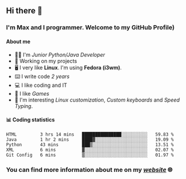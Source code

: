 ## Hi there 👋
### I'm Max and I programmer. Welcome to my GitHub Profile)

#### **About me**
- 👨‍💻 I'm _Junior Python/Java Developer_
- 📁 Working on my projects
- 🖥️ I very like **Linux**. I'm using **Fedora (i3wm)**.
- ⌨️ I write code _2 years_
- 💻 I like coding and IT
- 👾 I like _Games_
- 👀 I'm interesting _Linux customization_, _Custom keyboards_ and _Speed Typing_.

#### 📊 **Coding statistics**
<!--START_SECTION:waka-->
```text
HTML         3 hrs 14 mins   ███████████████░░░░░░░░░░   59.83 % 
Java         1 hr 2 mins     ████▓░░░░░░░░░░░░░░░░░░░░   19.09 % 
Python       43 mins         ███▒░░░░░░░░░░░░░░░░░░░░░   13.51 % 
XML          6 mins          ▓░░░░░░░░░░░░░░░░░░░░░░░░   02.07 % 
Git Config   6 mins          ▒░░░░░░░░░░░░░░░░░░░░░░░░   01.97 % 
```
<!--END_SECTION:waka-->

### **You can find more information about me on my _[website](https://merive.herokuapp.com/)_ 🌐**

